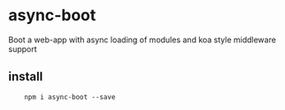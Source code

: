# async-boot

Boot a web-app with async loading of modules and koa style middleware support

## install 

```
    npm i async-boot --save
```

